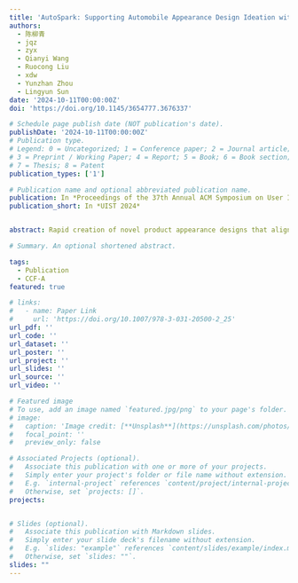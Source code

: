 ```yaml
---
title: 'AutoSpark: Supporting Automobile Appearance Design Ideation with Kansei Engineering and Generative AI'
authors:
  - 陈柳青
  - jqz
  - zyx
  - Qianyi Wang
  - Ruocong Liu
  - xdw
  - Yunzhan Zhou
  - Lingyun Sun
date: '2024-10-11T00:00:00Z'
doi: 'https://doi.org/10.1145/3654777.3676337'

# Schedule page publish date (NOT publication's date).
publishDate: '2024-10-11T00:00:00Z'
# Publication type.
# Legend: 0 = Uncategorized; 1 = Conference paper; 2 = Journal article;
# 3 = Preprint / Working Paper; 4 = Report; 5 = Book; 6 = Book section;
# 7 = Thesis; 8 = Patent
publication_types: ['1']

# Publication name and optional abbreviated publication name.
publication: In *Proceedings of the 37th Annual ACM Symposium on User Interface Software and Technology*
publication_short: In *UIST 2024*


abstract: Rapid creation of novel product appearance designs that align with consumer emotional requirements poses a significant challenge. Text-to-image models, with their excellent image generation capabilities, have demonstrated potential in providing inspiration to designers. However, designers still encounter issues including aligning emotional needs, expressing design intentions, and comprehending generated outcomes in practical applications. To address these challenges, we introduce AutoSpark, an interactive system that integrates Kansei Engineering and generative AI to provide creativity support for designers in creating automobile appearance designs that meet emotional needs. AutoSpark employs a Kansei Engineering engine powered by generative AI and a semantic network to assist designers in emotional need alignment, design intention expression, and prompt crafting. It also facilitates designers’ understanding and iteration of generated results through fine-grained image-image similarity comparisons and text-image relevance assessments. The design-thinking map within its interface aids in managing the design process. Our user study indicates that AutoSpark effectively aids designers in producing designs that are more aligned with emotional needs and of higher quality compared to a baseline system, while also enhancing the designers’ experience in the human-AI co-creation process.

# Summary. An optional shortened abstract.

tags:
  - Publication
  - CCF-A
featured: true

# links:
#   - name: Paper Link
#     url: 'https://doi.org/10.1007/978-3-031-20500-2_25'
url_pdf: ''
url_code: ''
url_dataset: ''
url_poster: ''
url_project: ''
url_slides: ''
url_source: ''
url_video: ''

# Featured image
# To use, add an image named `featured.jpg/png` to your page's folder.
# image:
#   caption: 'Image credit: [**Unsplash**](https://unsplash.com/photos/pLCdAaMFLTE)'
#   focal_point: ''
#   preview_only: false

# Associated Projects (optional).
#   Associate this publication with one or more of your projects.
#   Simply enter your project's folder or file name without extension.
#   E.g. `internal-project` references `content/project/internal-project/index.md`.
#   Otherwise, set `projects: []`.
projects:


# Slides (optional).
#   Associate this publication with Markdown slides.
#   Simply enter your slide deck's filename without extension.
#   E.g. `slides: "example"` references `content/slides/example/index.md`.
#   Otherwise, set `slides: ""`.
slides: ""
---
```


<!-- {{% callout note %}}
Click the _Cite_ button above to demo the feature to enable visitors to import publication metadata into their reference management software.
{{% /callout %}}

Supplementary notes can be added here, including [code and math](https://wowchemy.com/docs/content/writing-markdown-latex/). -->